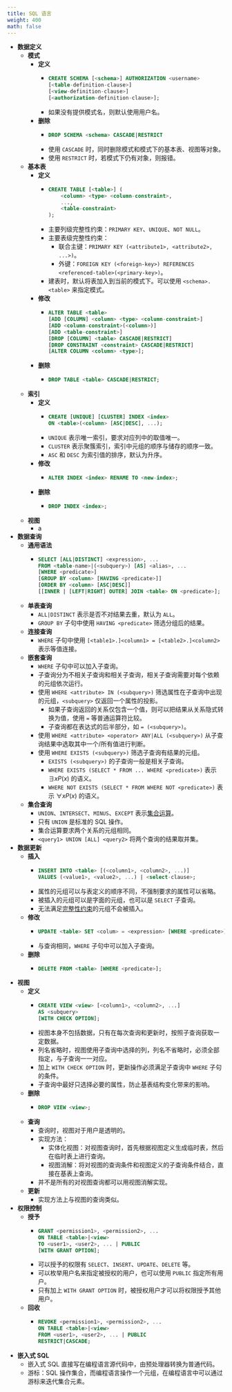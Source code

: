 ```yaml
---
title: SQL 语言
weight: 400
math: false
---
```


- **数据定义**
    - **模式**
        - **定义**
            - ```sql
              CREATE SCHEMA [<schema>] AUTHORIZATION <username>
              [<table-definition-clause>]
              [<view-definition-clause>]
              [<authorization-definition-clause>];
              ```
            - 如果没有提供模式名，则默认使用用户名。
        - **删除**
            - ```sql
              DROP SCHEMA <schema> CASCADE|RESTRICT
              ```
            - 使用 `CASCADE` 时，同时删除模式和模式下的基本表、视图等对象。
            - 使用 `RESTRICT` 时，若模式下仍有对象，则报错。
    - **基本表**
        - **定义**
            - ```sql
              CREATE TABLE [<table>] (
                  <column> <type> <column-constraint>,
                  ...,
                  <table-constraint>
              );
              ```
            - 主要列级完整性约束：`PRIMARY KEY`、`UNIQUE`、`NOT NULL`。
            - 主要表级完整性约束：
                - 联合主键：`PRIMARY KEY (<attribute1>, <attribute2>, ...>)`。
                - 外键：`FOREIGN KEY (<foreign-key>) REFERENCES <referenced-table>(<primary-key>)`。
            - 建表时，默认将表加入到当前的模式下。可以使用 `<schema>.<table>` 来指定模式。
        - **修改**
            - ```sql
              ALTER TABLE <table>
              [ADD [COLUMN] <column> <type> <column-constraint>]
              [ADD <column-constraint>(<column>)]
              [ADD <table-constraint>]
              [DROP [COLUMN] <table> CASCADE|RESTRICT]
              [DROP CONSTRAINT <constraint> CASCADE|RESTRICT]
              [ALTER COLUMN <column> <type>];
              ```
        - **删除**
            - ```sql
              DROP TABLE <table> CASCADE|RESTRICT;
              ```
    - **索引**
        - **定义**
            - ```sql
              CREATE [UNIQUE] [CLUSTER] INDEX <index>
              ON <table>(<column> [ASC|DESC], ...);
              ```
            - `UNIQUE` 表示唯一索引，要求对应列中的取值唯一。
            - `CLUSTER` 表示聚簇索引，索引中元组的顺序与储存的顺序一致。
            - `ASC` 和 `DESC` 为索引值的排序，默认为升序。
        - **修改**
            - ```sql
              ALTER INDEX <index> RENAME TO <new-index>;
              ```
        - **删除**
            - ```sql
              DROP INDEX <index>;
              ```
    - **视图**
    	- a
- **数据查询**
    - **通用语法**
        - ```sql
          SELECT [ALL|DISTINCT] <expression>, ...
          FROM <table-name>|(<subquery>) [AS] <alias>, ...
          [WHERE <predicate>]
          [GROUP BY <column> [HAVING <predicate>]]
          [ORDER BY <column> [ASC|DESC]]
          [[INNER | [LEFT|RIGHT] OUTER] JOIN <table> ON <predicate>];
          ```
    - **单表查询**
        - `ALL|DISTINCT` 表示是否不对结果去重，默认为 `ALL`。
        - `GROUP BY` 子句中使用 `HAVING <predicate>` 筛选分组后的结果。
    - **连接查询**
        - `WHERE` 子句中使用 `[<table1>.]<column1> = [<table2>.]<column2>` 表示等值连接。
    - **嵌套查询**
        - `WHERE` 子句中可以加入子查询。
        - 子查询分为不相关子查询和相关子查询，相关子查询需要对每个依赖的元组依次运行。
        - 使用 `WHERE <attribute> IN (<subquery>)` 筛选属性在子查询中出现的元组，`<subquery>` 仅返回一个属性的投影。
            - 如果子查询返回的关系仅包含一个值，则可以把结果从关系隐式转换为值，使用 `=` 等普通运算符比较。
            - 子查询都在表达式的后半部分，如 `= (<subquery>)`。
        - 使用 `WHERE <attribute> <operator> ANY|ALL (<subquery>)` 从子查询结果中选取其中一个/所有值进行判断。
        - 使用 `WHERE EXISTS (<subquery>)` 筛选子查询有结果的元组。
            - `EXISTS (<subquery>)` 的子查询一般是相关子查询。
            - `WHERE EXISTS (SELECT * FROM ... WHERE <predicate>)` 表示 $\exists x P(x)$ 的语义。
            - `WHERE NOT EXISTS (SELECT * FROM WHERE NOT <predicate>)` 表示 $\forall x P(x)$ 的语义。
    - **集合查询**
        - `UNION`、`INTERSECT`、`MINUS`、`EXCEPT` 表示[集合运算](/notes/docs/mathematics/discrete-mathematics/set#qtjafh)。
        - 只有 `UNION` 是标准的 SQL 操作。
        - 集合运算要求两个关系的元组相同。
        - `<query1> UNION [ALL] <query2>` 将两个查询的结果取并集。
- **数据更新**
	- **插入**
		- ```sql
		  INSERT INTO <table> [(<column1>, <column2>, ...)]
		  VALUES (<value1>, <value2>, ...) | <select-clause>;
		  ```
		- 属性的元组可以与表定义的顺序不同，不强制要求的属性可以省略。
		- 被插入的元组可以是字面的元组，也可以是 `SELECT` 子查询。
		- 无法满足[完整性约束](/notes/docs/computer-science/database/relational-database#masdfo)的元组不会被插入。
	- **修改**
		- ```sql
		  UPDATE <table> SET <colum> = <expression> [WHERE <predicate>];
		  ```
		- 与查询相同，`WHERE` 子句中可以加入子查询。
	- **删除**
		- ```sql
		  DELETE FROM <table> [WHERE <predicate>];
		  ```
- **视图**
	- **定义**
    	- ```sql
    	  CREATE VIEW <view> [<column1>, <column2>, ...]
    	  AS <subquery>
    	  [WITH CHECK OPTION];
    	  ```
		- 视图本身不包括数据，只有在每次查询和更新时，按照子查询获取一定数据。
		- 列名省略时，视图使用子查询中选择的列，列名不省略时，必须全部指定，与子查询一一对应。
		- 加上 `WITH CHECK OPTION` 时，更新操作必须满足子查询中 `WHERE` 子句的条件。
		- 子查询中最好只选择必要的属性，防止基表结构变化带来的影响。
	- **删除**
		- ```sql
		  DROP VIEW <view>;
		  ```
	- **查询**
		- 查询时，视图对于用户是透明的。
		- 实现方法：
			- 实体化视图：对视图查询时，首先根据视图定义生成临时表，然后在临时表上进行查询。
			- 视图消解：将对视图的查询条件和视图定义的子查询条件结合，直接在基表上查询。
		- 并不是所有的对视图查询都可以用视图消解实现。
	- **更新**
		- 实现方法上与视图的查询类似。
- **权限控制**
    - **授予**
        - ```sql
          GRANT <permission1>, <permission2>, ...
          ON TABLE <table>|<view>
          TO <user1>, <user2>, ... | PUBLIC
          [WITH GRANT OPTION];
          ```
        - 可以授予的权限有 `SELECT`、`INSERT`、`UPDATE`、`DELETE` 等。
        - 可以枚举用户名来指定被授权的用户，也可以使用 `PUBLIC` 指定所有用户。
        - 只有加上 `WITH GRANT OPTION` 时，被授权用户才可以将权限授予其他用户。
    - **回收**
        - ```sql
          REVOKE <permission1>, <permission2>, ...
          ON TABLE <table>|<view>
          FROM <user1>, <user2>, ... | PUBLIC
          RESTRICT|CASCADE;
          ```
- **嵌入式 SQL**
    - 嵌入式 SQL 直接写在编程语言源代码中，由预处理器转换为普通代码。
	- 游标：SQL 操作集合，而编程语言操作一个元组，在编程语言中可以通过游标来迭代集合元素。
